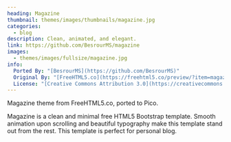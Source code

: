 ```yaml
---
heading: Magazine
thumbnail: themes/images/thumbnails/magazine.jpg
categories:
  - blog
description: Clean, animated, and elegant.
link: https://github.com/BesrourMS/magazine
images:
  - themes/images/fullsize/magazine.jpg
info:
  Ported By: "[BesrourMS](https://github.com/BesrourMS)"
  Original By: "[FreeHTML5.co](https://freehtml5.co/preview/?item=magazine-free-html5-bootstrap-template)"
  License: "[Creative Commons Attribution 3.0](https://creativecommons.org/licenses/by/3.0/)"
---
```


Magazine theme from FreeHTML5.co, ported to Pico.

Magazine is a clean and minimal free HTML5 Bootstrap template. Smooth animation upon scrolling and beautiful typography make this template stand out from the rest. This template is perfect for personal blog.
